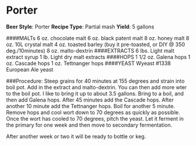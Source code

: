 Porter
====================

**Beer Style**:	Porter
**Recipe Type**:	Partial mash
**Yield**:	5 gallons

####MALTs
6 oz. chocolate malt
6 oz. black patent malt
8 oz. honey malt
8 oz. 10L crystal malt
4 oz. toasted barley (buy it pre-toasted, or DIY @ 350 deg./10minutes)
8 oz. malto-dextrin
####EXTRACTS
6 lbs. Light malt extract syrup
1 lb. Light dry malt extracts
####HOPS
1 1/2 oz. Galena hops 
1 oz. Cascade hops 
1 oz. Tettnanger hops
####YEAST
Wyeast #1338 European Ale yeast


###Procedure:
Steep grains for 40 minutes at 155 degrees and strain into boil pot. Add in the extract and malto-dextrin. You can then add more wter to the boil pot. I like to bring it up to about 3.5 gallons. Bring to a boil, and then add Galena hops. After 45 minutes add the Cascade hops. After another 10 minute add the Tettnanger hops. Boil for another 5 minute. Remove hops and cool wort down to 70 degrees as quickly as possible. Once the wort has cooled to 70 degrees, pitch the yeast. Let it ferment in the primary for one week and then move to secondary fermentation. 

After another week or two it will be ready to bottle or keg.